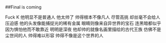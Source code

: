 ##Final is coming


Fuck
K 他明显不是普通人 他太帅了 帅得根本不像凡人 尽管高挑 却丝毫不会给人压迫感 他的头发像能捕捉光的稀有金属 眼睛则像来自异世界的宝石 连黑暗都似乎因为惧怕他而不敢靠近 明明是深夜 他却帅的就像名画里描绘的古代王族 仿佛不是尘世间的人 帅得难以形容 帅得不像是这个世界的人
